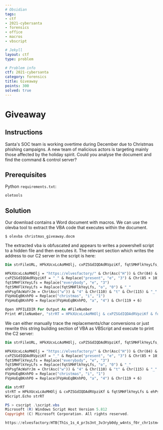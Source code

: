 ```yaml
---
# Obsidian
tags:
- ctf
- 2021-cybersanta
- forensics
- office
- macros
- vbscript

# Jekyll
layout: ctf
type: problem

# Problem info
ctf: 2021-cybersanta
category: forensics
title: Giveaway
points: 300
solved: true
---
```


# Giveaway

## Instructions

Santa's SOC team is working overtime during December due to Christmas phishing campaigns. A new team of malicious actors is targeting mainly those affected by the holiday spirit. Could you analyse the document and find the command & control server?

## Prerequisites
Python `requirements.txt`:

```bash
oletools
```

## Solution

Our download contains a Word document with macros. We can use the olevba tool to extract the VBA code that executes within the document.

```
$ olevba christmas_giveaway.docm
```

The extracted vba is obfuscated and appears to writes a powershell script to a hidden file and then executes it. The relevant section which writes the address to our C2 server in the script is here: 

```vb
Dim strFileURL, HPkXUcxLcAoMHOlj, cxPZSGdIQDAdRVpziKf, fqtSMHFlkYeyLfs, ehPsgfAcWaYrJm, FVpHoEqBKnhPO As String

HPkXUcxLcAoMHOlj = "https://elvesfactory/" & Chr(Asc("H")) & Chr(84) & Chr(Asc("B")) & "" & Chr(123) & "" & Chr(84) & Chr(Asc("h")) & "1" & Chr(125 - 10) & Chr(Asc("_")) & "1s" & Chr(95) & "4"
cxPZSGdIQDAdRVpziKf = "_" & Replace("present", "e", "3") & Chr(85 + 10)
fqtSMHFlkYeyLfs = Replace("everybody", "e", "3")
fqtSMHFlkYeyLfs = Replace(fqtSMHFlkYeyLfs, "o", "0") & "_"
ehPsgfAcWaYrJm = Chr(Asc("w")) & "4" & Chr(110) & "t" & Chr(115) & "_" & Chr(Asc("f")) & "0" & Chr(121 - 7) & Chr(95)
FVpHoEqBKnhPO = Replace("christmas", "i", "1")
FVpHoEqBKnhPO = Replace(FVpHoEqBKnhPO, "a", "4") & Chr(119 + 6)

Open XPFILEDIR For Output As #FileNumber
Print #FileNumber, "strRT = HPkXUcxLcAoMHOlj & cxPZSGdIQDAdRVpziKf & fqtSMHFlkYeyLfs & ehPsgfAcWaYrJm & FVpHoEqBKnhPO"

```

We can either manually trace the replacements/char conversions or just rewrite this string building section of VBA as VBScript and execute to print the C2 server:

```vb
Dim strFileURL, HPkXUcxLcAoMHOlj, cxPZSGdIQDAdRVpziKf, fqtSMHFlkYeyLfs, ehPsgfAcWaYrJm, FVpHoEqBKnhPO

HPkXUcxLcAoMHOlj = "https://elvesfactory/" & Chr(Asc("H")) & Chr(84) & Chr(Asc("B")) & "" & Chr(123) & "" & Chr(84) & Chr(Asc("h")) & "1" & Chr(125 - 10) & Chr(Asc("_")) & "1s" & Chr(95) & "4"
cxPZSGdIQDAdRVpziKf = "_" & Replace("present", "e", "3") & Chr(85 + 10)
fqtSMHFlkYeyLfs = Replace("everybody", "e", "3")
fqtSMHFlkYeyLfs = Replace(fqtSMHFlkYeyLfs, "o", "0") & "_"
ehPsgfAcWaYrJm = Chr(Asc("w")) & "4" & Chr(110) & "t" & Chr(115) & "_" & Chr(Asc("f")) & "0" & Chr(121 - 7) & Chr(95)
FVpHoEqBKnhPO = Replace("christmas", "i", "1")
FVpHoEqBKnhPO = Replace(FVpHoEqBKnhPO, "a", "4") & Chr(119 + 6)

dim strRT
strRT = HPkXUcxLcAoMHOlj & cxPZSGdIQDAdRVpziKf & fqtSMHFlkYeyLfs & ehPsgfAcWaYrJm & FVpHoEqBKnhPO 
WScript.Echo strRT
```

```powershell
PS > cscript .\script.vbs
Microsoft (R) Windows Script Host Version 5.812
Copyright (C) Microsoft Corporation. All rights reserved.

https://elvesfactory/HTB{Th1s_1s_4_pr3s3nt_3v3ryb0dy_w4nts_f0r_chr1stm4s}
```



